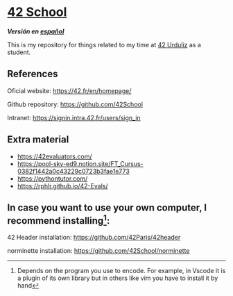 # [42 School](https://42.fr/en/homepage/)
***Versión en [español](LEEME.md)***

This is my repository for things related to my time at [42 Urduliz](https://www.42urduliz.com/) as a student.

## References
Oficial website: https://42.fr/en/homepage/

Github repository: https://github.com/42School

Intranet: https://signin.intra.42.fr/users/sign_in

## Extra material
- https://42evaluators.com/
- https://pool-sky-ed9.notion.site/FT_Cursus-0382f1442a0c43229c0723b3fae1e773
- https://pythontutor.com/
- https://rphlr.github.io/42-Evals/

## In case you want to use your own computer, I recommend installing[^1]:
42 Header installation: https://github.com/42Paris/42header

norminette installation: https://github.com/42School/norminette

[^1]: Depends on the program you use to encode. For example, in Vscode it is a plugin of its own library but in others like vim you have to install it by hand
